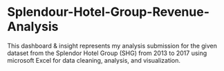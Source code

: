 # Splendour-Hotel-Group-Revenue-Analysis
This dashboard &amp; insight represents my analysis submission for the given dataset from the Splendor Hotel Group (SHG) from 2013 to 2017 using  microsoft Excel for data cleaning, analysis, and visualization.
